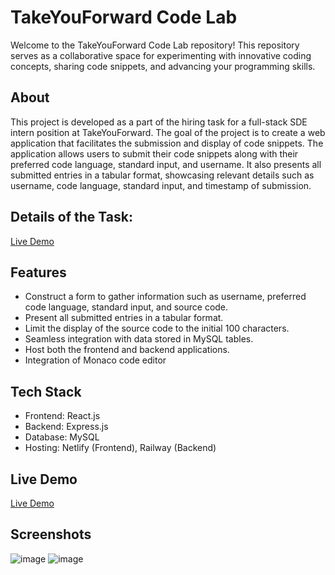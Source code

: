 # TakeYouForward Code Lab

Welcome to the TakeYouForward Code Lab repository! This repository serves as a collaborative space for experimenting with innovative coding concepts, sharing code snippets, and advancing your programming skills.

## About

This project is developed as a part of the hiring task for a full-stack SDE intern position at TakeYouForward. The goal of the project is to create a web application that facilitates the submission and display of code snippets. The application allows users to submit their code snippets along with their preferred code language, standard input, and username. It also presents all submitted entries in a tabular format, showcasing relevant details such as username, code language, standard input, and timestamp of submission.

## Details of the Task:
[Live Demo](https://docs.google.com/document/d/1SjJ109P7sly6YfanG59Fmpbo5bpC9OLKp4ckgyYWfWc/edit#heading=h.l4kpdxm0snxv)

## Features

- Construct a form to gather information such as username, preferred code language, standard input, and source code.
- Present all submitted entries in a tabular format.
- Limit the display of the source code to the initial 100 characters.
- Seamless integration with data stored in MySQL tables.
- Host both the frontend and backend applications.
- Integration of Monaco code editor

## Tech Stack

- Frontend: React.js
- Backend: Express.js
- Database: MySQL
- Hosting: Netlify (Frontend), Railway (Backend)

## Live Demo

[Live Demo](https://takeuforward-codelab.netlify.app/)

## Screenshots
![image](https://github.com/jaychauhan-22/takeuforward-codelab/assets/80458440/f846c61d-0e8b-4be7-91bf-7a122a153107)
![image](https://github.com/jaychauhan-22/takeuforward-codelab/assets/80458440/5bcce215-8e74-4ac9-9350-97bd3b35ea35)



